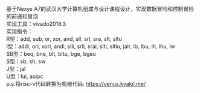 基于Nexys A7的武汉大学计算机组成与设计课程设计，实现数据冒险和控制冒险的前递和冒泡    
实现工具：vivado2018.3  
实现指令：   
R型：add, sub, or, xor, and, sll, srl, sra, slt, sltu  
I型：addi, ori, xori, andi, slli, srli, srai, slti, sltiu, jalr, lb, lbu, lh, lhu, lw   
SB型：beq, bne, blt, bltu, bge, bgeu  
S型：sb, sh, sw  
J型：jal  
U型：lui, auipc    
p.s.将risc-v代码转换为机器代码: https://venus.kvakil.me/ 
